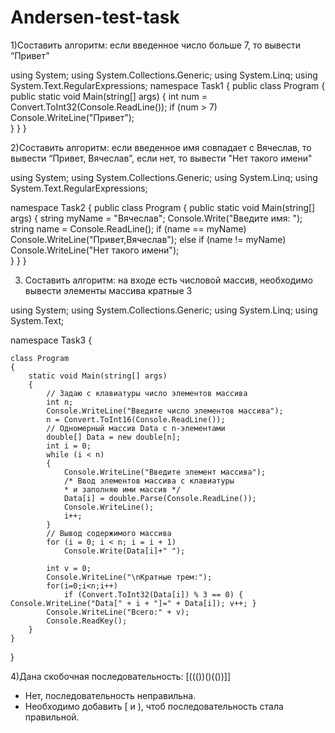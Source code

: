 # Andersen-test-task
1)Составить алгоритм: если введенное число больше 7, то вывести “Привет”


using System;
using System.Collections.Generic;
using System.Linq;
using System.Text.RegularExpressions;
namespace Task1
{
    public class Program
    {
        public static void Main(string[] args)
        {
             int num =
            Convert.ToInt32(Console.ReadLine());
            if (num > 7)
            Console.WriteLine("Привет");    
        }
    }
}




2)Составить алгоритм: если введенное имя совпадает с Вячеслав, то вывести “Привет, Вячеслав”, если нет, то вывести "Нет такого имени"

using System;
using System.Collections.Generic;
using System.Linq;
using System.Text.RegularExpressions;

namespace Task2
{
    public class Program
    {
        public static void Main(string[] args)
        {
            string  myName = "Вячеслав";
            Console.Write("Введите имя:   ");
             string name = Console.ReadLine(); 
             if (name == myName)  
             Console.WriteLine("Привет,Вячеслав");
             else
             if (name != myName) 
             Console.WriteLine("Нет такого имени");  
        }
    }
}

3) Составить алгоритм: на входе есть числовой массив, необходимо вывести элементы массива кратные 3

using System;
using System.Collections.Generic;
using System.Linq;
using System.Text;
 
namespace Task3 
{
    
    class Program
    {
        static void Main(string[] args)
        {
            // Задаю с клавиатуры число элементов массива
            int n;
            Console.WriteLine("Введите число элементов массива");
            n = Convert.ToInt16(Console.ReadLine());
            // Одномерный массив Data с n-элементами 
            double[] Data = new double[n];
            int i = 0;
            while (i < n)
            {
                Console.WriteLine("Введите элемент массива");
                /* Ввод элементов массива с клавиатуры 
                * и заполняю ими массив */
                Data[i] = double.Parse(Console.ReadLine());
                Console.WriteLine();
                i++;
            }
            // Вывод содержимого массива
            for (i = 0; i < n; i = i + 1)
                Console.Write(Data[i]+" ");

            int v = 0;
            Console.WriteLine("\nКратные трем:");
            for(i=0;i<n;i++)
                if (Convert.ToInt32(Data[i]) % 3 == 0) { Console.WriteLine("Data[" + i + "]=" + Data[i]); v++; }
            Console.WriteLine("Всего:" + v);
            Console.ReadKey();
        }
    }
}

4)Дана скобочная последовательность: [((())()(())]]
- Нет, последовательность неправильна. 
- Необходимо добавить [ и ), чтоб последовательность стала правильной.
